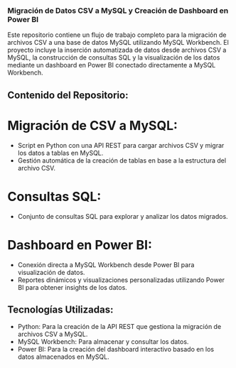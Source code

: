 ### Migración de Datos CSV a MySQL y Creación de Dashboard en Power BI

Este repositorio contiene un flujo de trabajo completo para la migración de archivos CSV a una base de datos MySQL utilizando MySQL Workbench. El proyecto incluye la inserción automatizada de datos desde archivos CSV a MySQL, la construcción de consultas SQL y la visualización de los datos mediante un dashboard en Power BI conectado directamente a MySQL Workbench.
## Contenido del Repositorio:

  # Migración de CSV a MySQL:
  - Script en Python con una API REST para cargar archivos CSV y migrar los datos a tablas en MySQL.
  - Gestión automática de la creación de tablas en base a la estructura del archivo CSV.
  # Consultas SQL:
  - Conjunto de consultas SQL para explorar y analizar los datos migrados.
  # Dashboard en Power BI:
  - Conexión directa a MySQL Workbench desde Power BI para visualización de datos.
  - Reportes dinámicos y visualizaciones personalizadas utilizando Power BI para obtener insights de los datos.

## Tecnologías Utilizadas:

- Python: Para la creación de la API REST que gestiona la migración de archivos CSV a MySQL.
- MySQL Workbench: Para almacenar y consultar los datos.
- Power BI: Para la creación del dashboard interactivo basado en los datos almacenados en MySQL.
